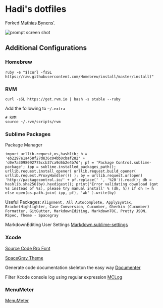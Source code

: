 # Hadi's dotfiles

Forked [Mathias Bynens'](https://github.com/mathiasbynens/dotfiles).

![prompt screen shot](https://igcdn-photos-h-a.akamaihd.net/hphotos-ak-xaf1/t51.2885-15/e35/c71.0.307.307/11821719_1607065079554863_1490092418_n.jpg)

## Additional Configurations

### Homebrew
`ruby -e "$(curl -fsSL https://raw.githubusercontent.com/Homebrew/install/master/install)"`

### RVM
`curl -sSL https://get.rvm.io | bash -s stable --ruby`

Add the following to `~/.extra`
```
# RVM
source ~/.rvm/scripts/rvm
```

### Sublime Packages

Package Manager
```
import urllib.request,os,hashlib; h = 'eb2297e1a458f27d836c04bb0cbaf282' + 'd0e7a3098092775ccb37ca9d6b2e4b7d'; pf = 'Package Control.sublime-package'; ipp = sublime.installed_packages_path(); urllib.request.install_opener( urllib.request.build_opener( urllib.request.ProxyHandler()) ); by = urllib.request.urlopen( 'http://packagecontrol.io/' + pf.replace(' ', '%20')).read(); dh = hashlib.sha256(by).hexdigest(); print('Error validating download (got %s instead of %s), please try manual install' % (dh, h)) if dh != h else open(os.path.join( ipp, pf), 'wb' ).write(by)
```

Useful Packages:
`Alignment, All Autocomplete, ApplySyntax, BracketHighlighter, Case Conversion, Cucumber, Gherkin (Cucumber) Formatter, GitGutter, MarkdownEditing, MarkdownTOC, Pretty JSON, RSpec, Theme - Spacegray`

MarkdownEditing User Settings
[Markdown.sublime-settings](init/Markdown.sublime-settings)

### Xcode

[Source Code Rro Font](https://github.com/adobe-fonts/source-code-pro)

[SpaceGray Theme](https://github.com/zdne/spacegray-xcode)

Generate code documentation skeleton the easy way
[Documenter](https://github.com/onevcat/VVDocumenter-Xcode)

Filter Xcode console log using regular expression
[MCLog](https://github.com/yuhua-chen/MCLog)

### MenuMeter

[MenuMeter](http://www.ragingmenace.com/software/menumeters/index.html)
